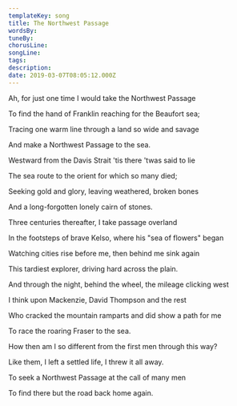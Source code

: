 ```yaml
---
templateKey: song
title: The Northwest Passage  
wordsBy:
tuneBy:
chorusLine:
songLine:
tags:
description:
date: 2019-03-07T08:05:12.000Z
---
```

Ah, for just one time I would take the Northwest Passage

To find the hand of Franklin reaching for the Beaufort sea;

Tracing one warm line through a land so wide and savage

And make a Northwest Passage to the sea.

Westward from the Davis Strait \'tis there \'twas said to lie

The sea route to the orient for which so many died;

Seeking gold and glory, leaving weathered, broken bones

And a long-forgotten lonely cairn of stones.

Three centuries thereafter, I take passage overland

In the footsteps of brave Kelso, where his \"sea of flowers\" began

Watching cities rise before me, then behind me sink again

This tardiest explorer, driving hard across the plain.

And through the night, behind the wheel, the mileage clicking west

I think upon Mackenzie, David Thompson and the rest

Who cracked the mountain ramparts and did show a path for me

To race the roaring Fraser to the sea.

How then am I so different from the first men through this way?

Like them, I left a settled life, I threw it all away.

To seek a Northwest Passage at the call of many men

To find there but the road back home again.
